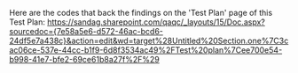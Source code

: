 Here are the codes that back the findings on the 'Test Plan' page of this Test Plan: https://sandag.sharepoint.com/qaqc/_layouts/15/Doc.aspx?sourcedoc={7e58a5e6-d572-46ac-bcd6-24df5e7a438c}&action=edit&wd=target%28Untitled%20Section.one%7C3cac06ce-537e-44cc-b1f9-6d8f3534ac49%2FTest%20plan%7Cee700e54-b998-41e7-bfe2-69ce61b8a27f%2F%29
